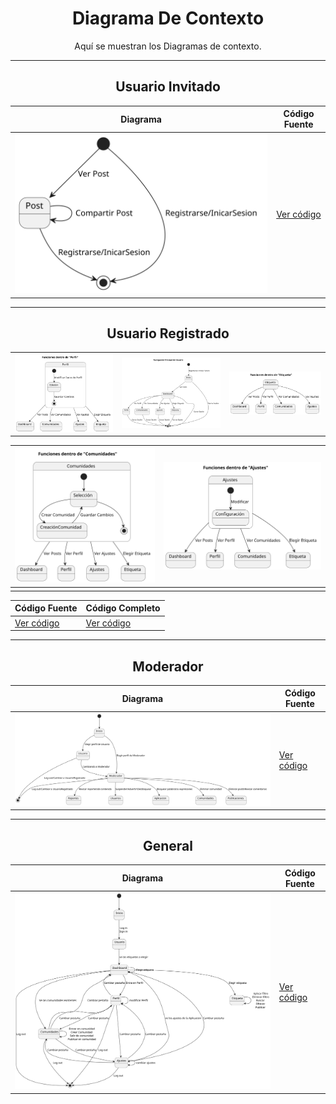 <div align="center">

# Diagrama De Contexto

Aquí se muestran los Diagramas de contexto.

---
## Usuario Invitado

| **Diagrama** | **Código Fuente** |
|--------------|--------------------|
| ![UsuarioNR](/CdU/DdContexto_UsuarioNR/3ª%20Iteración/DdContexto_UsuarioNR.svg) | [Ver código](/CdU/DdContexto_UsuarioNR/3ª%20Iteración/DdContexto_UsuarioNR.puml) |

---
## Usuario Registrado

|              |                   |              |
|--------------|-------------------|--------------|
|![UsuarioR1](/CdU/DdContexto_UsuarioR/3ª_Iteración/DdContexto_UsuarioR(Perfil).svg)|![UsuarioR2](/CdU/DdContexto_UsuarioR/3ª_Iteración/DdContexto_UsuarioR(NavegaciónPrincipal).svg)|![UsuarioR3](/CdU/DdContexto_UsuarioR/3ª_Iteración/DdContexto_UsuarioR(Etiqueta).svg)|

|![UsuarioR4](/CdU/DdContexto_UsuarioR/3ª_Iteración/DdContexto_UsuarioR(Comunidades).svg)|![UsuarioR5](/CdU/DdContexto_UsuarioR/3ª_Iteración/DdContexto_UsuarioR(Ajustes).svg)|
|--------------|----------|
|              |          |

| **Código Fuente** | **Código Completo** |
|--------------------|--------------------|
| [Ver código](/CdU/DdContexto_UsuarioR/3ª_Iteración) | [Ver código](/CdU/DdContexto_UsuarioR/2ª%20Iteración/DdContexto_UsuarioR.svg) |

---
## Moderador

| **Diagrama** | **Código Fuente** |
|--------------|--------------------|
| ![Moderador](/CdU/DdContexto_Mod/4ª_Iteración/DdContexto_Mod.svg) | [Ver código](/CdU/DdContexto_Mod/4ª_Iteración/DdContexto_Mod.puml) |

---
## General

| **Diagrama** | **Código Fuente** |
|--------------|--------------------|
| ![App](/CdU/DdContexto/3ª_Iteración/DdContexto.svg) | [Ver código](/CdU/DdContexto/3ª_Iteración/DdContexto.puml) |

</div>
